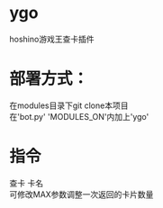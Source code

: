 # ygo
hoshino游戏王查卡插件  
# 部署方式：  
在modules目录下git clone本项目  
在'bot.py' 'MODULES_ON'内加上'ygo'  
# 指令  
查卡 卡名   
可修改MAX参数调整一次返回的卡片数量  
